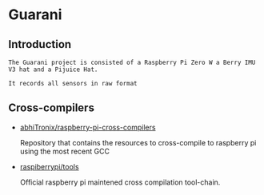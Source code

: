 # Guarani

## Introduction

    The Guarani project is consisted of a Raspberry Pi Zero W a Berry IMU V3 hat and a Pijuice Hat.

    It records all sensors in raw format 

## Cross-compilers

* [abhiTronix/raspberry-pi-cross-compilers](https://github.com/abhiTronix/raspberry-pi-cross-compilers)

   Repository that contains the resources to cross-compile to raspberry pi using the  most recent GCC

* [raspiberrypi/tools](https://github.com/raspberrypi/tools)

   Official raspberry pi maintened cross compilation tool-chain.
